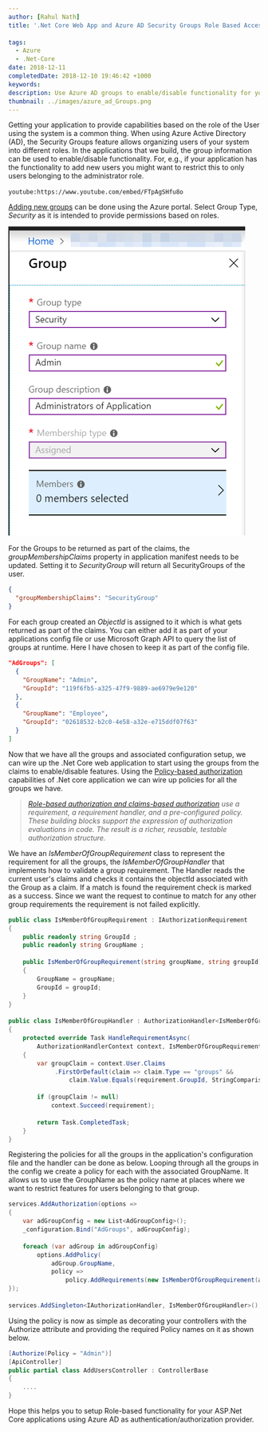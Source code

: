 ```yaml
---
author: [Rahul Nath]
title: '.Net Core Web App and Azure AD Security Groups Role Based Access'
  
tags:
  - Azure
  - .Net-Core
date: 2018-12-11
completedDate: 2018-12-10 19:46:42 +1000
keywords:
description: Use Azure AD groups to enable/disable functionality for your users based on their Roles.
thumbnail: ../images/azure_ad_Groups.png
---
```


Getting your application to provide capabilities based on the role of the User using the system is a common thing. When using Azure Active Directory (AD), the Security Groups feature allows organizing users of your system into different roles. In the applications that we build, the group information can be used to enable/disable functionality. For, e.g., if your application has the functionality to add new users you might want to restrict this to only users belonging to the administrator role.

`youtube:https://www.youtube.com/embed/FTpAgSHfu8o`
<br/>

[Adding new groups](https://docs.microsoft.com/en-us/azure/active-directory/fundamentals/active-directory-groups-create-azure-portal) can be done using the Azure portal. Select Group Type, _Security_ as it is intended to provide permissions based on roles.

<img src="../images/azure_ad_Groups.png" alt="Azure AD Add Group" class="center" />

For the Groups to be returned as part of the claims, the _groupMembershipClaims_ property in application manifest needs to be updated. Setting it to _SecurityGroup_ will return all SecurityGroups of the user.

```json
{
  "groupMembershipClaims": "SecurityGroup"
}
```

For each group created an _ObjectId_ is assigned to it which is what gets returned as part of the claims. You can either add it as part of your applications config file or use Microsoft Graph API to query the list of groups at runtime. Here I have chosen to keep it as part of the config file.

```json
"AdGroups": [
  {
    "GroupName": "Admin",
    "GroupId": "119f6fb5-a325-47f9-9889-ae6979e9e120"
  },
  {
    "GroupName": "Employee",
    "GroupId": "02618532-b2c0-4e58-a32e-e715ddf07f63"
  }
]
```

Now that we have all the groups and associated configuration setup, we can wire up the .Net Core web application to start using the groups from the claims to enable/disable features. Using the [Policy-based authorization](https://docs.microsoft.com/en-us/aspnet/core/security/authorization/policies?view=aspnetcore-2.2) capabilities of .Net core application we can wire up policies for all the groups we have.

> _[Role-based authorization and claims-based authorization](https://docs.microsoft.com/en-us/aspnet/core/security/authorization/policies?view=aspnetcore-2.2) use a requirement, a requirement handler, and a pre-configured policy. These building blocks support the expression of authorization evaluations in code. The result is a richer, reusable, testable authorization structure._

We have an _IsMemberOfGroupRequirement_ class to represent the requirement for all the groups, the _IsMemberOfGroupHandler_ that implements how to validate a group requirement. The Handler reads the current user's claims and checks it contains the objectId associated with the Group as a claim. If a match is found the requirement check is marked as a success. Since we want the request to continue to match for any other group requirements the requirement is not failed explicitly.

```csharp
public class IsMemberOfGroupRequirement : IAuthorizationRequirement
{
    public readonly string GroupId ;
    public readonly string GroupName ;

    public IsMemberOfGroupRequirement(string groupName, string groupId)
    {
        GroupName = groupName;
        GroupId = groupId;
    }
}

public class IsMemberOfGroupHandler : AuthorizationHandler<IsMemberOfGroupRequirement>
{
    protected override Task HandleRequirementAsync(
        AuthorizationHandlerContext context, IsMemberOfGroupRequirement requirement)
    {
        var groupClaim = context.User.Claims
             .FirstOrDefault(claim => claim.Type == "groups" &&
                 claim.Value.Equals(requirement.GroupId, StringComparison.InvariantCultureIgnoreCase));

        if (groupClaim != null)
            context.Succeed(requirement);

        return Task.CompletedTask;
    }
}
```

Registering the policies for all the groups in the application's configuration file and the handler can be done as below. Looping through all the groups in the config we create a policy for each with the associated GroupName. It allows us to use the GroupName as the policy name at places where we want to restrict features for users belonging to that group.

```csharp
services.AddAuthorization(options =>
{
    var adGroupConfig = new List<AdGroupConfig>();
    _configuration.Bind("AdGroups", adGroupConfig);

    foreach (var adGroup in adGroupConfig)
        options.AddPolicy(
            adGroup.GroupName,
            policy =>
                policy.AddRequirements(new IsMemberOfGroupRequirement(adGroup.GroupName, adGroup.GroupId)));
});

services.AddSingleton<IAuthorizationHandler, IsMemberOfGroupHandler>();
```

Using the policy is now as simple as decorating your controllers with the Authorize attribute and providing the required Policy names on it as shown below.

```csharp
[Authorize(Policy = "Admin")]
[ApiController]
public partial class AddUsersController : ControllerBase
{
    ....
}
```

Hope this helps you to setup Role-based functionality for your ASP.Net Core applications using Azure AD as authentication/authorization provider.
